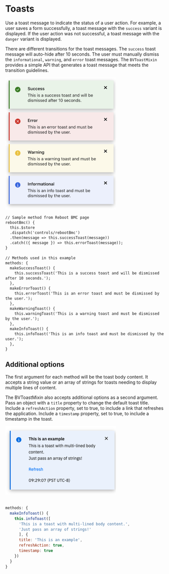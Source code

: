 # Toasts
Use a toast message to indicate the status of a user action. For example, a user saves a form successfully, a toast message with the `success` variant is displayed.  If the user action was not successful, a toast message with the `danger` variant is displayed.

There are different transitions for the toast messages. The `success` toast message will auto-hide after 10 seconds. The user must manually dismiss the `informational`, `warning`, and `error` toast messages.  The `BVToastMixin` provides a simple API that generates a toast message that meets the transition guidelines.

<img src="./toast.png" alt="Toast message examples" style="max-width:350px">

```js{5}
// Sample method from Reboot BMC page
rebootBmc() {
  this.$store
  .dispatch('controls/rebootBmc')
  .then(message => this.successToast(message))
  .catch(({ message }) => this.errorToast(message));
}

// Methods used in this example
methods: {
  makeSuccessToast() {
    this.successToast('This is a success toast and will be dismissed after 10 seconds.');
  },
  makeErrorToast() {
    this.errorToast('This is an error toast and must be dismissed by the user.');
  },
  makeWarningToast() {
    this.warningToast('This is a warning toast and must be dismissed by the user.');
  },
  makeInfoToast() {
    this.infoToast('This is an info toast and must be dismissed by the user.');
  },
}
```

## Additional options

The first argument for each method will be the toast body content. It accepts a string value or an array of strings for toasts needing to display multiple lines of content.

The BVToastMixin also accepts additional options as a second argument. Pass an object with a `title` property to change the default toast title. Include a `refreshAction` property, set to true, to include a link that refreshes the application. Include a `timestamp` property, set to true, to include a timestamp in the toast.

<img src="./toast-options.png" alt="Toast message options example" style="max-width:350px">

```js

methods: {
  makeInfoToast() {
    this.infoToast([
      'This is a toast with multi-lined body content.',
      'Just pass an array of strings!'
      ], {
      title: 'This is an example',
      refreshAction: true,
      timestamp: true
    })
  }
}
```